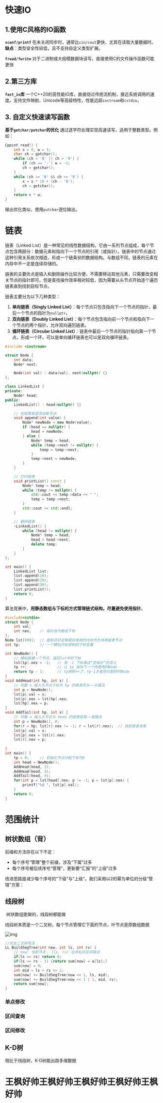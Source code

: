 

# 快速IO



## 1.使用C风格的IO函数

**`scanf/printf`** 在未关闭同步时，通常比`cin/cout`更快，尤其在读取大量数据时。 **缺点**：类型安全性较低，且不支持自定义类型扩展。

**`fread/fwrite`** 对于二进制或大规模数据块读写，直接使用C的文件操作函数可能更快

## 2.第三方库

**`fast_io`库** 一个C++20的高性能IO库，直接绕过传统流机制，接近系统调用的速度。支持文件映射、Unicode等高级特性，性能远超`iostream`和`cstdio`。

## 3. 自定义快速读写函数

**基于`getchar/putchar`的优化** 通过逐字符处理实现高速读写，适用于整数类型。例如：

```c++
Cppint read() {
    int x = 0, w = 1;
    char ch = getchar();
    while (ch < '0' || ch > '9') {
        if (ch == '-') w = -1;
        ch = getchar();
    }
    while (ch >= '0' && ch <= '9') {
        x = x * 10 + (ch - '0');
        ch = getchar();
    }
    return x * w;
}
```

输出优化类似，使用`putchar`逐位输出。



# 链表

链表（Linked List）是一种常见的线性数据结构，它由一系列节点组成，每个节点包含两部分：数据元素和指向下一个节点的引用（或指针）。链表中的节点通过这种引用关系依次相连，形成一个链条状的数据结构。与数组不同，链表的元素在内存中不一定是连续存储的。

链表的主要优点是插入和删除操作比较方便，不需要移动其他元素，只需要改变相关节点的指针即可。但是查找操作效率相对较低，因为需要从头节点开始逐个遍历链表直到找到目标节点。

链表主要分为以下几种类型：

1. **单向链表（Singly Linked List）**：每个节点只包含指向下一个节点的指针，最后一个节点的指针为`nullptr`。
2. **双向链表（Doubly Linked List）**：每个节点包含指向前一个节点和指向下一个节点的两个指针，允许双向遍历链表。
3. **循环链表（Circular Linked List）**：链表中最后一个节点的指针指向第一个节点，形成一个环。可以是单向循环链表也可以是双向循环链表。

``` c++ 
#include <iostream>

struct Node {
    int data;
    Node* next;

    Node(int val) : data(val), next(nullptr) {}
};

class LinkedList {
private:
    Node* head;
public:
    LinkedList() : head(nullptr) {}

    // 在链表尾部添加新节点
    void append(int value) {
        Node* newNode = new Node(value);
        if (head == nullptr) {
            head = newNode;
        } else {
            Node* temp = head;
            while (temp->next != nullptr) {
                temp = temp->next;
            }
            temp->next = newNode;
        }
    }

    // 打印链表
    void printList() const {
        Node* temp = head;
        while (temp != nullptr) {
            std::cout << temp->data << " ";
            temp = temp->next;
        }
        std::cout << std::endl;
    }

    // 删除链表
    ~LinkedList() {
        while (head != nullptr) {
            Node* temp = head;
            head = head->next;
            delete temp;
        }
    }
};

int main() {
    LinkedList list;
    list.append(10);
    list.append(20);
    list.append(30);
    list.printList();
    return 0;
}
```

算法竞赛中，**用静态数组与下标的方式管理链式结构，尽量避免使用指针**。

``` c++ 
#include<cstdio>
struct Node {
    int val;
    int nex;    // 指针改为数组下标
};
Node lst[999];  // 提前开好足够题目使用的内存作为待用链表节点
int tp;         // 一个模拟内存控制的下标变量

int NewNode() {
    // 模拟新建一个节点，返回lst中的下标
    lst[tp].nex = -1;   // 用 -1 下标表达“空指针”的含义
    tp ++;              // 让 tp 指向下一个待使用的Node
    return tp - 1;      // tp刚刚++了，tp-1才是刚分配好的Node
}
void AddHead(int hp, int x) {
    // 将数 x 插入头节点下标为 hp 的链表开头——头插法
    int p = NewNode();
    lst[p].val = x;
    lst[p].nex = lst[hp].nex;
    lst[hp].nex = p;
}
void AddTail(int hp, int x) {
    // 将数 x 插入头节点为 head 的链表结尾——尾插法
    int p = NewNode(), r;
    for(r = hp; lst[r].nex != -1; r = lst[r].nex);  // 找到链表末尾
    lst[p].val = x;
    lst[p].nex = lst[r].nex;
    lst[r].nex = p;
    
}
int main() {
    tp = 0;     // 初始化节点分配下标为0
    int head = NewNode();
    AddHead(head, 1);
    AddHead(head, 3);
    AddTail(head, 4);
    for(int p = lst[head].nex; p != -1; p = lst[p].nex) {
        printf("%d ", lst[p].val);
    }
    return 0;
}

```

 



# 范围统计

## 树状数组（背）

前缀和方法存在以下不足：

- 每个序号“管理”整个前缀，涉及“下属”过多
- 每个序号被后续序号“管理”，更新要“汇报”的“上级”过多

改进思路是减少每个序号的“下级”与“上级”。我们采用以2的幂为单位的分级“管辖”方案：



## 线段树

​	树状数组能做的，线段树都能做

​	线段树本质是一个二叉树，每个节点管理它下面的节点，叶节点是原数组数据

![img](https://blog.csgrandeur.cn/2025-05-23-33-%E8%8C%83%E5%9B%B4%E7%BB%9F%E8%AE%A1/%E7%BA%BF%E6%AE%B5%E6%A0%91.svg)

``` c++
//完全二叉树写法
LL BuildSegTree(int now, int ls, int rs) {
    // now: 当前节点； [ls, rs) 左闭右开区间端点
    if(ls >= rs) return 0;
    if(ls == rs - 1) {return sum[now] = a[ls];}
    sum[now] = 0;
    int mid = ls + rs >> 1;
    sum[now] += BuildSegTree(now << 1, ls, mid);
    sum[now] += BuildSegTree(now << 1 | 1, mid, rs);
    return sum[now];
}

```

### 单点修改

### 区间查询

 ### 区间修改



## K-D树

相比于线段树，K-D树能出路多维数据



# 王枫好帅王枫好帅王枫好帅王枫好帅王枫好帅

